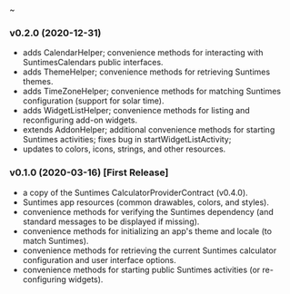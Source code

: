 ~

### v0.2.0 (2020-12-31)
* adds CalendarHelper; convenience methods for interacting with SuntimesCalendars public interfaces.
* adds ThemeHelper; convenience methods for retrieving Suntimes themes.
* adds TimeZoneHelper; convenience methods for matching Suntimes configuration (support for solar time).
* adds WidgetListHelper; convenience methods for listing and reconfiguring add-on widgets.
* extends AddonHelper; additional convenience methods for starting Suntimes activities; fixes bug in startWidgetListActivity;
* updates to colors, icons, strings, and other resources.

### v0.1.0 (2020-03-16) [First Release]
* a copy of the Suntimes CalculatorProviderContract (v0.4.0).
* Suntimes app resources (common drawables, colors, and styles).
* convenience methods for verifying the Suntimes dependency (and standard messages to be displayed if missing).
* convenience methods for initializing an app's theme and locale (to match Suntimes).
* convenience methods for retrieving the current Suntimes calculator configuration and user interface options.
* convenience methods for starting public Suntimes activities (or re-configuring widgets).